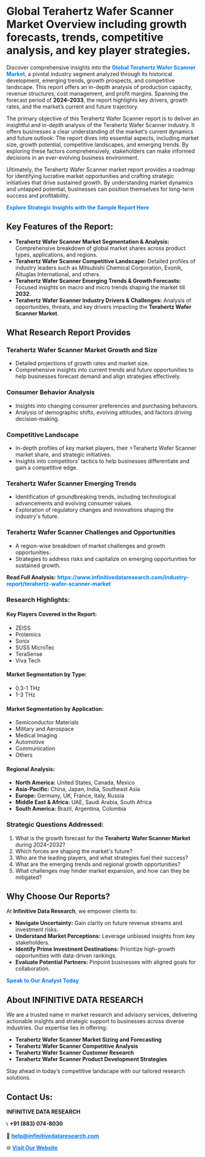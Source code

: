 <h1>Global Terahertz Wafer Scanner Market Overview including growth forecasts, trends, competitive analysis, and key player strategies.</h1>
<p>
Discover comprehensive insights into the 
<a href="https://www.infinitivedataresearch.com/industry-report/terahertz-wafer-scanner-market" rel="dofollow" style="color: #007BFF; text-decoration: none;"><strong>Global Terahertz Wafer Scanner Market</strong></a>, a pivotal industry segment analyzed through its historical development, emerging trends, growth prospects, and competitive landscape. This report offers an in-depth analysis of production capacity, revenue structures, cost management, and profit margins. Spanning the forecast period of <strong>2024–2033</strong>, the report highlights key drivers, growth rates, and the market’s current and future trajectory.
</p>
<p>
The primary objective of this Terahertz Wafer Scanner report is to deliver an insightful and in-depth analysis of the Terahertz Wafer Scanner industry. It offers businesses a clear understanding of the market's current dynamics and future outlook. The report dives into essential aspects, including market size, growth potential, competitive landscapes, and emerging trends. By exploring these factors comprehensively, stakeholders can make informed decisions in an ever-evolving business environment.
</p>
<p>
Ultimately, the Terahertz Wafer Scanner market report provides a roadmap for identifying lucrative market opportunities and crafting strategic initiatives that drive sustained growth. By understanding market dynamics and untapped potential, businesses can position themselves for long-term success and profitability.
</p>
<p>
<a href="https://www.infinitivedataresearch.com/request-sample/reportId=106235" style="color: #007BFF; text-decoration: none;"><strong>Explore Strategic Insights with the Sample Report Here</strong></a>
</p>

<h2>Key Features of the Report:</h2>
<ul>
<li><strong>Terahertz Wafer Scanner Market Segmentation & Analysis:</strong> Comprehensive breakdown of global market shares across product types, applications, and regions.</li>
<li><strong>Terahertz Wafer Scanner Competitive Landscape:</strong> Detailed profiles of industry leaders such as Mitsubishi Chemical Corporation, Evonik, Altuglas International, and others.</li>
<li><strong>Terahertz Wafer Scanner Emerging Trends & Growth Forecasts:</strong> Focused insights on macro and micro trends shaping the market till <strong>2032</strong>.</li>
<li><strong>Terahertz Wafer Scanner Industry Drivers & Challenges:</strong> Analysis of opportunities, threats, and key drivers impacting the <strong>Terahertz Wafer Scanner Market</strong>.</li>
</ul>

<h2>What Research Report Provides</h2>
<h3>Terahertz Wafer Scanner Market Growth and Size</h3>
<ul>
<li>Detailed projections of growth rates and market size.</li>
<li>Comprehensive insights into current trends and future opportunities to help businesses forecast demand and align strategies effectively.</li>
</ul>

<h3>Consumer Behavior Analysis</h3>
<ul>
<li>Insights into changing consumer preferences and purchasing behaviors.</li>
<li>Analysis of demographic shifts, evolving attitudes, and factors driving decision-making.</li>
</ul>

<h3>Competitive Landscape</h3>
<ul>
<li>In-depth profiles of key market players, their >Terahertz Wafer Scanner market share, and strategic initiatives.</li>
<li>Insights into competitors' tactics to help businesses differentiate and gain a competitive edge.</li>
</ul>

<h3>Terahertz Wafer Scanner Emerging Trends</h3>
<ul>
<li>Identification of groundbreaking trends, including technological advancements and evolving consumer values.</li>
<li>Exploration of regulatory changes and innovations shaping the industry's future.</li>
</ul>

<h3>Terahertz Wafer Scanner Challenges and Opportunities</h3>
<ul>
<li>A region-wise breakdown of market challenges and growth opportunities.</li>
<li>Strategies to address risks and capitalize on emerging opportunities for sustained growth.</li>
</ul>
<p><strong>Read Full Analysis:</strong> <a href="https://www.infinitivedataresearch.com/industry-report/terahertz-wafer-scanner-market" rel="dofollow" style="color: #007BFF; text-decoration: none;"><strong>https://www.infinitivedataresearch.com/industry-report/terahertz-wafer-scanner-market</strong></a></p>
<h3>Research Highlights:</h3>
<h4>Key Players Covered in the Report:</h4>
<ul><li>ZEISS</li><li>Protemics</li><li>Sonix</li><li>SUSS MicroTec</li><li>TeraSense</li><li>Viva Tech</li></ul>
<h4>Market Segmentation by Type:</h4>
<ul><li>0.3-1 THz</li><li>1-3 THz</li></ul>
<h4>Market Segmentation by Application:</h4>
<ul><li>Semiconductor Materials</li><li>Military and Aerospace</li><li>Medical Imaging</li><li>Automotive</li><li>Communication</li><li>Others</li></ul>

<h4>Regional Analysis:</h4>
<ul>
<li><strong>North America:</strong> United States, Canada, Mexico</li>
<li><strong>Asia-Pacific:</strong> China, Japan, India, Southeast Asia</li>
<li><strong>Europe:</strong> Germany, UK, France, Italy, Russia</li>
<li><strong>Middle East & Africa:</strong> UAE, Saudi Arabia, South Africa</li>
<li><strong>South America:</strong> Brazil, Argentina, Colombia</li>
</ul>

<h3>Strategic Questions Addressed:</h3>
<ol>
<li>What is the growth forecast for the <strong>Terahertz Wafer Scanner Market</strong> during 2024–2032?</li>
<li>Which forces are shaping the market's future?</li>
<li>Who are the leading players, and what strategies fuel their success?</li>
<li>What are the emerging trends and regional growth opportunities?</li>
<li>What challenges may hinder market expansion, and how can they be mitigated?</li>
</ol>

<h2>Why Choose Our Reports?</h2>
<p>At <strong>Infinitive Data Research</strong>, we empower clients to:</p>
<ul>
<li><strong>Navigate Uncertainty:</strong> Gain clarity on future revenue streams and investment risks.</li>
<li><strong>Understand Market Perceptions:</strong> Leverage unbiased insights from key stakeholders.</li>
<li><strong>Identify Prime Investment Destinations:</strong> Prioritize high-growth opportunities with data-driven rankings.</li>
<li><strong>Evaluate Potential Partners:</strong> Pinpoint businesses with aligned goals for collaboration.</li>
</ul>
<p><a href="https://www.infinitivedataresearch.com/industry-report/terahertz-wafer-scanner-market" rel="dofollow" style="color: #007BFF; text-decoration: none;"><strong>Speak to Our Analyst Today</strong></a></p>

<h2>About INFINITIVE DATA RESEARCH</h2>
<p>We are a trusted name in market research and advisory services, delivering actionable insights and strategic support to businesses across diverse industries. Our expertise lies in offering:</p>
<ul>
<li><strong>Terahertz Wafer Scanner Market Sizing and Forecasting</strong></li>
<li><strong>Terahertz Wafer Scanner Competitive Analysis</strong></li>
<li><strong>Terahertz Wafer Scanner Customer Research</strong></li>
<li><strong>Terahertz Wafer Scanner Product Development Strategies</strong></li>
</ul>
<p>Stay ahead in today’s competitive landscape with our tailored research solutions.</p>

<h2>Contact Us:</h2>
<p><strong>INFINITIVE DATA RESEARCH</strong></p>
<p>📞 <strong>+91 (883) 074-8030</strong></p>
<p>📧 <strong><a href="mailto:help@infinitivedataresearch.com" style="color: #007BFF;">help@infinitivedataresearch.com</a></strong></p>
<p>🌐 <strong><a href="https://www.infinitivedataresearch.com" rel="dofollow" style="color: #007BFF;">Visit Our Website</a></strong></p>